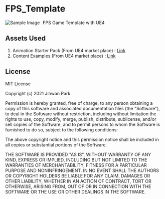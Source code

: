 # FPS_Template
 FPS Game Template with UE4
 <img src="Sample_Image.png"
     alt="Sample Image"
     style="float: left; margin-right: 10px;" />
 
 ## Assets Used
 1. Animation Starter Pack (From UE4 market place) : [Link](https://www.unrealengine.com/marketplace/en-US/product/animation-starter-pack)
 2. Content Examples (From UE4 market place) : [Link](https://www.unrealengine.com/marketplace/en-US/product/content-examples)
 
 ## License
 
 MIT License

Copyright (c) 2021 Jihwan Park

Permission is hereby granted, free of charge, to any person obtaining a copy
of this software and associated documentation files (the "Software"), to deal
in the Software without restriction, including without limitation the rights
to use, copy, modify, merge, publish, distribute, sublicense, and/or sell
copies of the Software, and to permit persons to whom the Software is
furnished to do so, subject to the following conditions:

The above copyright notice and this permission notice shall be included in all
copies or substantial portions of the Software.

THE SOFTWARE IS PROVIDED "AS IS", WITHOUT WARRANTY OF ANY KIND, EXPRESS OR
IMPLIED, INCLUDING BUT NOT LIMITED TO THE WARRANTIES OF MERCHANTABILITY,
FITNESS FOR A PARTICULAR PURPOSE AND NONINFRINGEMENT. IN NO EVENT SHALL THE
AUTHORS OR COPYRIGHT HOLDERS BE LIABLE FOR ANY CLAIM, DAMAGES OR OTHER
LIABILITY, WHETHER IN AN ACTION OF CONTRACT, TORT OR OTHERWISE, ARISING FROM,
OUT OF OR IN CONNECTION WITH THE SOFTWARE OR THE USE OR OTHER DEALINGS IN THE
SOFTWARE.
